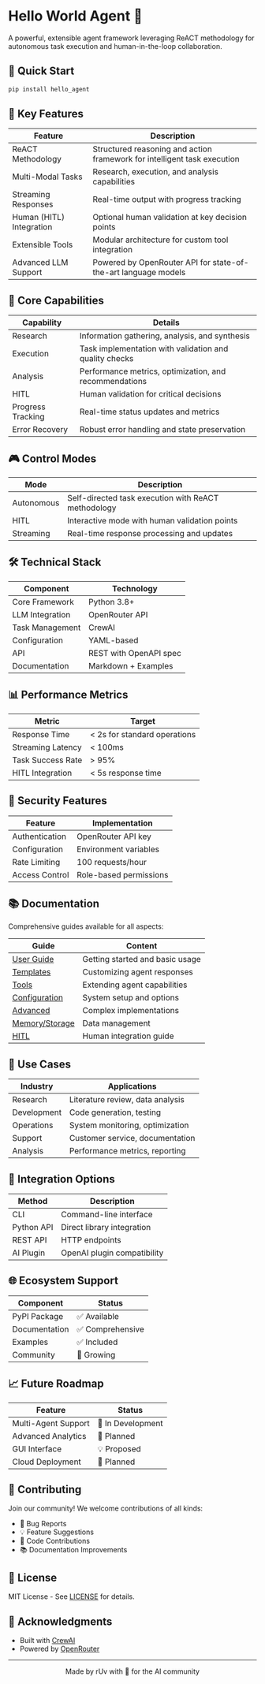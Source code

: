 # Hello World Agent 🌟

A powerful, extensible agent framework leveraging ReACT methodology for autonomous task execution and human-in-the-loop collaboration.

## 🚀 Quick Start

```bash
pip install hello_agent
```

## 🎯 Key Features

| Feature | Description |
|---------|-------------|
| ReACT Methodology | Structured reasoning and action framework for intelligent task execution |
| Multi-Modal Tasks | Research, execution, and analysis capabilities |
| Streaming Responses | Real-time output with progress tracking |
| Human (HITL) Integration | Optional human validation at key decision points |
| Extensible Tools | Modular architecture for custom tool integration |
| Advanced LLM Support | Powered by OpenRouter API for state-of-the-art language models |

## 🔧 Core Capabilities

| Capability | Details |
|------------|---------|
| Research | Information gathering, analysis, and synthesis |
| Execution | Task implementation with validation and quality checks |
| Analysis | Performance metrics, optimization, and recommendations |
| HITL | Human validation for critical decisions |
| Progress Tracking | Real-time status updates and metrics |
| Error Recovery | Robust error handling and state preservation |

## 🎮 Control Modes

| Mode | Description |
|------|-------------|
| Autonomous | Self-directed task execution with ReACT methodology |
| HITL | Interactive mode with human validation points |
| Streaming | Real-time response processing and updates |

## 🛠️ Technical Stack

| Component | Technology |
|-----------|------------|
| Core Framework | Python 3.8+ |
| LLM Integration | OpenRouter API |
| Task Management | CrewAI |
| Configuration | YAML-based |
| API | REST with OpenAPI spec |
| Documentation | Markdown + Examples |

## 📊 Performance Metrics

| Metric | Target |
|--------|--------|
| Response Time | < 2s for standard operations |
| Streaming Latency | < 100ms |
| Task Success Rate | > 95% |
| HITL Integration | < 5s response time |

## 🔐 Security Features

| Feature | Implementation |
|---------|----------------|
| Authentication | OpenRouter API key |
| Configuration | Environment variables |
| Rate Limiting | 100 requests/hour |
| Access Control | Role-based permissions |

## 📚 Documentation

Comprehensive guides available for all aspects:

| Guide | Content |
|-------|----------|
| [User Guide](agent/docs/readme.md) | Getting started and basic usage |
| [Templates](agent/docs/templates.md) | Customizing agent responses |
| [Tools](agent/docs/tools.md) | Extending agent capabilities |
| [Configuration](agent/docs/configuration.md) | System setup and options |
| [Advanced](agent/docs/advanced_implementations.md) | Complex implementations |
| [Memory/Storage](agent/docs/memory_and_storage.md) | Data management |
| [HITL](agent/docs/human_in_the_loop.md) | Human integration guide |

## 🎯 Use Cases

| Industry | Applications |
|----------|--------------|
| Research | Literature review, data analysis |
| Development | Code generation, testing |
| Operations | System monitoring, optimization |
| Support | Customer service, documentation |
| Analysis | Performance metrics, reporting |

## 🔄 Integration Options

| Method | Description |
|--------|-------------|
| CLI | Command-line interface |
| Python API | Direct library integration |
| REST API | HTTP endpoints |
| AI Plugin | OpenAI plugin compatibility |

## 🌐 Ecosystem Support

| Component | Status |
|-----------|---------|
| PyPI Package | ✅ Available |
| Documentation | ✅ Comprehensive |
| Examples | ✅ Included |
| Community | 🚀 Growing |

## 📈 Future Roadmap

| Feature | Status |
|---------|---------|
| Multi-Agent Support | 🚧 In Development |
| Advanced Analytics | 🎯 Planned |
| GUI Interface | 💡 Proposed |
| Cloud Deployment | 🎯 Planned |

## 🤝 Contributing

Join our community! We welcome contributions of all kinds:

- 🐛 Bug Reports
- 💡 Feature Suggestions
- 🔧 Code Contributions
- 📚 Documentation Improvements

## 📄 License

MIT License - See [LICENSE](LICENSE) for details.

## 🙏 Acknowledgments

- Built with [CrewAI](https://github.com/joaomdmoura/crewAI)
- Powered by [OpenRouter](https://openrouter.ai/)

---

<p align="center">
Made by rUv with 💫 for the AI community
</p>
